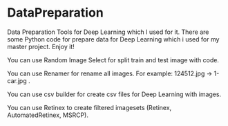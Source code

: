 # DataPreparation
Data Preparation Tools for Deep Learning which I used for it.
There are some Python code for prepare data for Deep Learning which i used for my master project.
Enjoy it!


You can use Random Image Select for split train and test image with code.

You can use Renamer for rename all images. For example: 124512.jpg -> 1-car.jpg .

You can use csv builder for create csv files for Deep Learning with images.

You can use Retinex to create filtered imagesets (Retinex, AutomatedRetinex, MSRCP).

